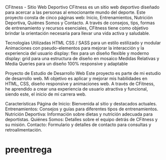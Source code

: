 CFitness - Sitio Web Deportivo
CFitness es un sitio web deportivo diseñado para acercar a las personas al emocionante mundo del deporte. Este proyecto consta de cinco páginas web: Inicio, 
Entrenamientos, Nutrición Deportiva, Quiénes Somos y Contacto. A través de consejos, tips, formas de entrenamiento y recursos esenciales, 
CFitness tiene como objetivo brindar la orientación necesaria para llevar una vida activa y saludable.

Tecnologías Utilizadas
HTML
CSS / SASS para un estilo estilizado y modular
Animaciones con pseudo-elementos para mejorar la interacción y la experiencia del usuario
display: flex para un diseño flexible y moderno
display: grid para una estructura de diseño en mosaico
Medidas Relativas y Media Queries para un diseño 100% responsive y adaptable

Proyecto de Estudio de Desarrollo Web
Este proyecto es parte de mi estudio de desarrollo web. Mi objetivo es aplicar y mejorar mis habilidades en HTML, CSS, diseño responsive y animaciones web. 
A través de CFitness, he aprendido a crear una experiencia de usuario atractiva y funcional, siendo este, el inicio de mi carrera web.

Características
Página de Inicio: Bienvenida al sitio y destacados actuales.
Entrenamientos: Consejos y guías para diferentes tipos de entrenamientos.
Nutrición Deportiva: Información sobre dietas y nutrición adecuada para deportistas.
Quiénes Somos: Detalles sobre el equipo detrás de CFitness y su misión.
Contacto: Formulario y detalles de contacto para consultas y retroalimentación.









# preentrega
